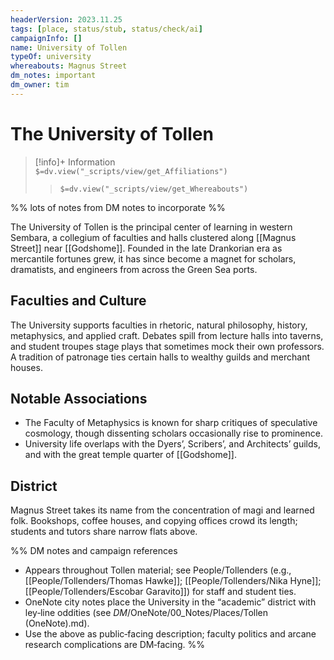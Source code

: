 ```yaml
---
headerVersion: 2023.11.25
tags: [place, status/stub, status/check/ai]
campaignInfo: []
name: University of Tollen
typeOf: university
whereabouts: Magnus Street
dm_notes: important
dm_owner: tim
---
```

# The University of Tollen
>[!info]+ Information  
> `$=dv.view("_scripts/view/get_Affiliations")`  
>> `$=dv.view("_scripts/view/get_Whereabouts")`

%% lots of notes from DM notes to incorporate %%

The University of Tollen is the principal center of learning in western Sembara, a collegium of faculties and halls clustered along [[Magnus Street]] near [[Godshome]]. Founded in the late Drankorian era as mercantile fortunes grew, it has since become a magnet for scholars, dramatists, and engineers from across the Green Sea ports.

## Faculties and Culture
The University supports faculties in rhetoric, natural philosophy, history, metaphysics, and applied craft. Debates spill from lecture halls into taverns, and student troupes stage plays that sometimes mock their own professors. A tradition of patronage ties certain halls to wealthy guilds and merchant houses.

## Notable Associations
- The Faculty of Metaphysics is known for sharp critiques of speculative cosmology, though dissenting scholars occasionally rise to prominence.
- University life overlaps with the Dyers’, Scribers’, and Architects’ guilds, and with the great temple quarter of [[Godshome]].

## District
Magnus Street takes its name from the concentration of magi and learned folk. Bookshops, coffee houses, and copying offices crowd its length; students and tutors share narrow flats above.

%%
DM notes and campaign references
- Appears throughout Tollen material; see People/Tollenders (e.g., [[People/Tollenders/Thomas Hawke]]; [[People/Tollenders/Nika Hyne]]; [[People/Tollenders/Escobar Garavito]]) for staff and student ties.
- OneNote city notes place the University in the “academic” district with ley‑line oddities (see _DM_/OneNote/00_Notes/Places/Tollen (OneNote).md).
- Use the above as public‑facing description; faculty politics and arcane research complications are DM‑facing.
%%
